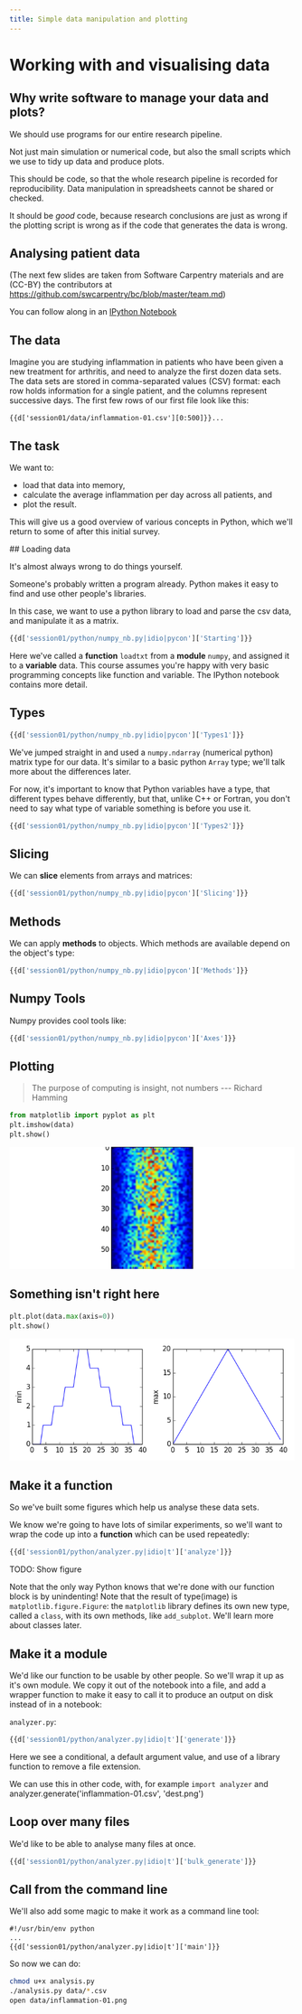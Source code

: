 ```yaml
---
title: Simple data manipulation and plotting
---
```


# Working with and visualising data

## Why write software to manage your data and plots? 

We should use programs for our entire research pipeline.

Not just main simulation or numerical code, but also the small scripts which we use to
tidy up data and produce plots. 

This should be code, so that the whole research pipeline
is recorded for reproducibility. Data manipulation in spreadsheets cannot be shared or
checked. 

It should be *good* code, because research conclusions are just as wrong if the
plotting script is wrong as if the code that generates the data is wrong.

## Analysing patient data

(The next few slides are taken from Software Carpentry materials and are (CC-BY) the contributors at
https://github.com/swcarpentry/bc/blob/master/team.md)

You can follow along in an [IPython Notebook](session01/notebooks/01-numpy.nb)

## The data


Imagine you are studying inflammation in patients who have been given a new treatment for arthritis, 
and need to analyze the first dozen data sets. The data sets are stored in 
comma-separated values (CSV) format: 
each row holds information for a single patient, and the columns represent successive days. 
The first few rows of our first file look like this:

``` csv
{{d['session01/data/inflammation-01.csv'][0:500]}}...
```

## The task

We want to:

*   load that data into memory,
*   calculate the average inflammation per day across all patients, and
*   plot the result.

This will give us a good overview of various concepts in Python, which we'll
return to some of after this initial survey.

## Loading data

It's almost always wrong to do things yourself.

Someone's probably written a program already. 
Python makes it easy to find and use other people's libraries.

In this case, we want to use a python library to load and parse the csv data, and manipulate it as 
a matrix.

``` python
{{d['session01/python/numpy_nb.py|idio|pycon']['Starting']}}
```
Here we've called a **function** `loadtxt` from a **module** `numpy`, and
assigned it to a **variable** data. This course assumes you're happy with very basic
programming concepts like function and variable. The IPython notebook contains more detail.

## Types

``` python
{{d['session01/python/numpy_nb.py|idio|pycon']['Types1']}}
```

We've jumped straight in and used a `numpy.ndarray` (numerical python) matrix type for our data.
It's similar to a basic python `Array` type; we'll talk more about the differences later.

For now, it's important to know that Python variables have a type, that different types behave differently,
but that, unlike C++ or Fortran, you don't need to say what type of variable something is before you use it.

```python
{{d['session01/python/numpy_nb.py|idio|pycon']['Types2']}}
```

## Slicing

We can **slice** elements from arrays and matrices:

```python
{{d['session01/python/numpy_nb.py|idio|pycon']['Slicing']}}
```

## Methods

We can apply **methods** to objects. Which methods are available depend on the object's type:

``` python
{{d['session01/python/numpy_nb.py|idio|pycon']['Methods']}}
```

## Numpy Tools

Numpy provides cool tools like:

``` python
{{d['session01/python/numpy_nb.py|idio|pycon']['Axes']}}
```

## Plotting

> The purpose of computing is insight, not numbers
--- Richard Hamming

``` python
from matplotlib import pyplot as plt
plt.imshow(data)
plt.show()
```

![](session01/python/image.png)

## Something isn't right here
``` python
plt.plot(data.max(axis=0))
plt.show()
```

![](session01/python/dayrange.png)

## Make it a function

So we've built some figures which help us analyse these data sets.

We know we're going to have lots of similar experiments, so we'll want to wrap the code up into a **function**
which can be used repeatedly:
``` python
{{d['session01/python/analyzer.py|idio|t']['analyze']}}
```

TODO: Show figure

Note that the only way Python knows that we're done with our function block is by unindenting!
Note that the result of type(image) is `matplotlib.figure.Figure`: the `matplotlib` library defines
its own new type, called a `class`, with its own methods, like `add_subplot`. We'll learn more about classes
later.

## Make it a module

We'd like our function to be usable by other people. So we'll wrap it up as it's own module.
We copy it out of the notebook into a file, and add a wrapper function to make it easy to call it to
produce an output on disk instead of in a notebook:

`analyzer.py`:
``` python
{{d['session01/python/analyzer.py|idio|t']['generate']}}
```

Here we see a conditional, a default argument value, and use of a library function to remove a file extension.

We can use this in other code, with, for example `import analyzer` and analyzer.generate('inflammation-01.csv', 'dest.png')

## Loop over many files

We'd like to be able to analyse many files at once.

``` python
{{d['session01/python/analyzer.py|idio|t']['bulk_generate']}}
```


## Call from the command line

We'll also add some magic to make it work as a command line tool:

```
#!/usr/bin/env python
...
{{d['session01/python/analyzer.py|idio|t']['main']}}
```

So now we can do:

```bash
chmod u+x analysis.py
./analysis.py data/*.csv
open data/inflammation-01.png
```



